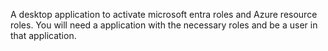 A desktop application to activate microsoft entra roles and Azure resource roles. You will need a application with the necessary roles and be a user in that application.
